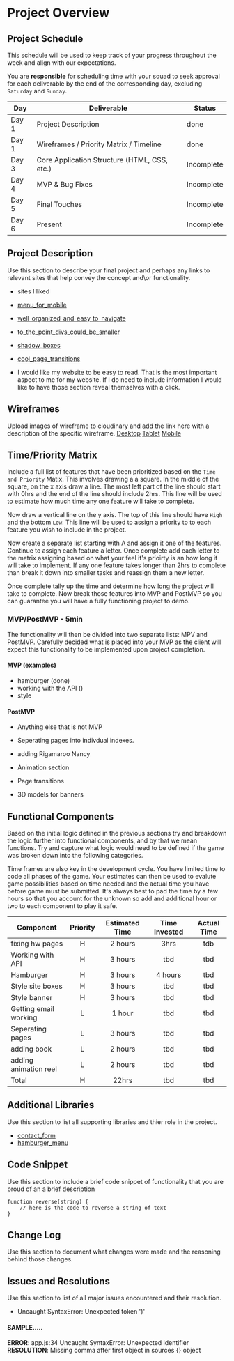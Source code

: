 # Project Overview

## Project Schedule

This schedule will be used to keep track of your progress throughout the week and align with our expectations.  

You are **responsible** for scheduling time with your squad to seek approval for each deliverable by the end of the corresponding day, excluding `Saturday` and `Sunday`.

|  Day | Deliverable | Status
|---|---| ---|
|Day 1| Project Description | done
|Day 1| Wireframes / Priority Matrix / Timeline | done
|Day 3| Core Application Structure (HTML, CSS, etc.) | Incomplete
|Day 4| MVP & Bug Fixes | Incomplete
|Day 5| Final Touches | Incomplete
|Day 6| Present | Incomplete


## Project Description

Use this section to describe your final project and perhaps any links to relevant sites that help convey the concept and\or functionality.

- sites I liked
- [menu_for_mobile](https://www.margaretbialis.com/character-design)
- [well_organized_and_easy_to_navigate](https://heropaulsee.com/character-designs)
- [to_the_point_divs_could_be_smaller](http://eloise-ress-barrow.surge.sh/index.html)
- [shadow_boxes](http://robertdiscipio.surge.sh/)
- [cool_page_transitions](http://andrewhollingworth.com/)


- I would like my website to be easy to read. That is the most important aspect to me for my website. If I do need to include information I would like to have those section reveal themselves with a click. 


## Wireframes

Upload images of wireframe to cloudinary and add the link here with a description of the specific wireframe.
[Desktop](https://res.cloudinary.com/dq6nhmmpi/image/upload/v1583720495/Page_1_otd2ve.png)
[Tablet](https://res.cloudinary.com/dq6nhmmpi/image/upload/v1583720495/Page_2_rmwsfh.png)
[Mobile](https://res.cloudinary.com/dq6nhmmpi/image/upload/v1583720495/Page_3_r191hf.png)


## Time/Priority Matrix 

Include a full list of features that have been prioritized based on the `Time and Priority` Matix.  This involves drawing a a square.  In the middle of the square, on the x axis draw a line.  The most left part of the line should start with 0hrs and the end of the line should include 2hrs.  This line will be used to estimate how much time any one feature will take to complete. 

Now draw a vertical line on the y axis.  The top of this line should have `High` and the bottom `Low`.  This line will be used to assign a priority to to each feature you wish to include in the project.  

Now create a separate list starting with A and assign it one of the features.  Continue to assign each feature a letter.  Once complete add each letter to the matrix assigning based on what your feel it's prioirty is an how long it will take to implement. If any one feature takes longer than 2hrs to complete than break it down into smaller tasks and reassign them a new letter. 

Once complete tally up the time and determine how long the project will take to complete. Now break those features into MVP and PostMVP so you can guarantee you will have a fully functioning project to demo. 

### MVP/PostMVP - 5min

The functionality will then be divided into two separate lists: MPV and PostMVP.  Carefully decided what is placed into your MVP as the client will expect this functionality to be implemented upon project completion.  

#### MVP (examples)

- hamburger (done)
- working with the API ()
- style

#### PostMVP 

- Anything else that is not MVP

- Seperating pages into indivdual indexes.
- adding Rigamaroo Nancy
- Animation section 
- Page transitions 
- 3D models for banners

## Functional Components

Based on the initial logic defined in the previous sections try and breakdown the logic further into functional components, and by that we mean functions.  Try and capture what logic would need to be defined if the game was broken down into the following categories.

Time frames are also key in the development cycle.  You have limited time to code all phases of the game.  Your estimates can then be used to evalute game possibilities based on time needed and the actual time you have before game must be submitted. It's always best to pad the time by a few hours so that you account for the unknown so add and additional hour or two to each component to play it safe.

| Component | Priority | Estimated Time | Time Invested | Actual Time |
| --- | :---: |  :---: | :---: | :---: |
| fixing hw pages| H | 2 hours| 3hrs| tdb|
| Working with API | H | 3 hours| tbd| tbd|
| Hamburger| H | 3 hours| 4 hours| tbd |
| Style site boxes | H | 3 hours| tbd| tbd |
| Style banner| H | 3 hours| tbd| tbd |
| Getting email working| L| 1 hour| tbd| tbd |
| Seperating pages| L | 3 hours| tbd| tbd |
| adding book| L | 2 hours| tbd| tbd |
| adding animation reel| L | 2 hours| tbd| tbd |
| Total | H | 22hrs| tbd| tbd |

## Additional Libraries
 Use this section to list all supporting libraries and thier role in the project. 
- [contact_form](https://www.youtube.com/watch?v=GMH3rNTN4IQ)
- [hamburger_menu](https://www.youtube.com/watch?v=xMTs8tAapnQ)



## Code Snippet

Use this section to include a brief code snippet of functionality that you are proud of an a brief description  

```
function reverse(string) {
	// here is the code to reverse a string of text
}
```

## Change Log
 Use this section to document what changes were made and the reasoning behind those changes.  

## Issues and Resolutions
 Use this section to list of all major issues encountered and their resolution.
- Uncaught SyntaxError: Unexpected token ')'
#### SAMPLE.....
**ERROR**: app.js:34 Uncaught SyntaxError: Unexpected identifier                                
**RESOLUTION**: Missing comma after first object in sources {} object
